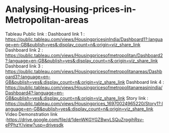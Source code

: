 # Analysing-Housing-prices-in-Metropolitan-areas
Tableau Public link : 
Dashboard link 1 : https://public.tableau.com/views/HousingpricesinIndia/Dashboard1?:language=en-GB&publish=yes&:display_count=n&:origin=viz_share_link
Dashboard link 2 : https://public.tableau.com/views/Housingpricesofmetropolitan/Dashboard2?:language=en-GB&publish=yes&:display_count=n&:origin=viz_share_link
Dashboard link 3 : https://public.tableau.com/views/Housingpricesofmetropolitanareas/Dashboard3?:language=en-GB&publish=yes&:display_count=n&:origin=viz_share_link
Dashboard link 4 : https://public.tableau.com/views/Housingpricesofmetropolitanareasinindia/Dashboard4?:language=en-GB&publish=yes&:display_count=n&:origin=viz_share_link
Story link : https://public.tableau.com/views/Housingprices_16970024965220/Story1?:language=en-GB&publish=yes&:display_count=n&:origin=viz_share_link
Video Demonstration link :https://drive.google.com/file/d/1denWKGYGZBwvLSQuZrpgihRsv-ePPhzY/view?usp=drivesdk
